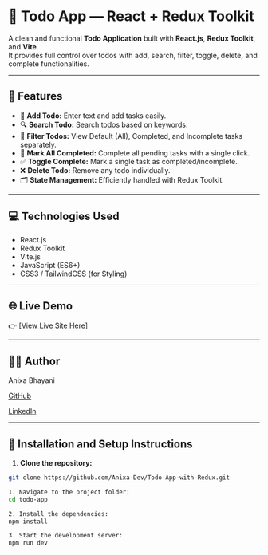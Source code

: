 # 📌 Todo App — React + Redux Toolkit

A clean and functional **Todo Application** built with **React.js**, **Redux Toolkit**, and **Vite**.  
It provides full control over todos with add, search, filter, toggle, delete, and complete functionalities.

---

## 🚀 Features
- 📝 **Add Todo:** Enter text and add tasks easily.
- 🔍 **Search Todo:** Search todos based on keywords.
- 📂 **Filter Todos:** View Default (All), Completed, and Incomplete tasks separately.
- 🧹 **Mark All Completed:** Complete all pending tasks with a single click.
- ✅ **Toggle Complete:** Mark a single task as completed/incomplete.
- ❌ **Delete Todo:** Remove any todo individually.
- 🗂️ **State Management:** Efficiently handled with Redux Toolkit.

---

## 💻 Technologies Used
- React.js
- Redux Toolkit
- Vite.js
- JavaScript (ES6+)
- CSS3 / TailwindCSS (for Styling)

---

## 🌐 Live Demo
👉 [[View Live Site Here]](https://todo-anixa.netlify.app/)

---
## 🙋‍♂️ Author
Anixa Bhayani

[GitHub](https://github.com/Anixa-Dev)

[LinkedIn](https://www.linkedin.com/in/anixa-bhayani-637263178/)

---

## 🔧 Installation and Setup Instructions

1. **Clone the repository:**

```bash
git clone https://github.com/Anixa-Dev/Todo-App-with-Redux.git

1. Navigate to the project folder:
cd todo-app

2. Install the dependencies:
npm install

3. Start the development server:
npm run dev
